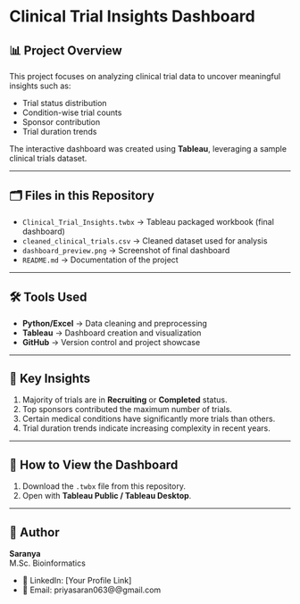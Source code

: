 # Clinical Trial Insights Dashboard

## 📊 Project Overview
This project focuses on analyzing clinical trial data to uncover meaningful insights such as:
- Trial status distribution
- Condition-wise trial counts
- Sponsor contribution
- Trial duration trends

The interactive dashboard was created using **Tableau**, leveraging a sample clinical trials dataset.

---

## 🗂 Files in this Repository
- `Clinical_Trial_Insights.twbx` → Tableau packaged workbook (final dashboard)
- `cleaned_clinical_trials.csv` → Cleaned dataset used for analysis
- `dashboard_preview.png` → Screenshot of final dashboard
- `README.md` → Documentation of the project

---

## 🛠 Tools Used
- **Python/Excel** → Data cleaning and preprocessing  
- **Tableau** → Dashboard creation and visualization  
- **GitHub** → Version control and project showcase  

---

## 🔑 Key Insights
1. Majority of trials are in **Recruiting** or **Completed** status.  
2. Top sponsors contributed the maximum number of trials.  
3. Certain medical conditions have significantly more trials than others.  
4. Trial duration trends indicate increasing complexity in recent years.  

---

## 🚀 How to View the Dashboard
1. Download the `.twbx` file from this repository.  
2. Open with **Tableau Public / Tableau Desktop**.  

---

## 👤 Author
**Saranya**  
M.Sc. Bioinformatics  
- 💼 LinkedIn: [Your Profile Link]  
- 📧 Email: priyasaran063@@gmail.com  
